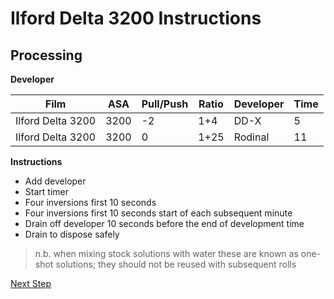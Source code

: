 # Ilford Delta 3200 Instructions

## Processing

**Developer**

| Film          | ASA | Pull/Push | Ratio | Developer | Time |
|---------------|-----|-----------|-------|-----------|------|
| Ilford Delta 3200   | 3200 |  -2        |  1+4  | DD-X | 5   |
| Ilford Delta 3200   | 3200 |   0        |  1+25  | Rodinal | 11   |

**Instructions**

- Add developer
- Start timer
- Four inversions first 10 seconds
- Four inversions first 10 seconds start of each subsequent minute
- Drain off developer 10 seconds before the end of development time
- Drain to dispose safely

> n.b. when mixing stock solutions with water these are known as one-shot solutions; they should not be reused with subsequent rolls

[Next Step](../B%26W.md#developer)
